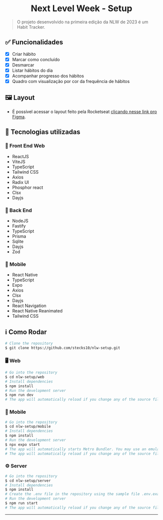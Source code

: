 <h1 align="center">
  <center>Next Level Week - Setup</center>
</h1>

> O projeto desenvolvido na primeira edição da NLW de 2023 é um Habit Tracker.

## ✅ Funcionalidades

- [x] Criar hábito
- [x] Marcar como concluído
- [x] Desmarcar
- [x] Listar hábitos do dia
- [x] Acompanhar progresso dos hábitos
- [x] Quadro com visualização por cor da frequência de hábitos

## 🖼️ Layout

- É possível acessar o layout feito pela Rocketseat [clicando nesse link pro Figma](https://www.figma.com/community/file/1195326661124171197).

## 📌 Tecnologias utilizadas

### 🚀 Front End Web

- ReactJS
- ViteJS
- TypeScript
- Tailwind CSS
- Axios
- Radix UI
- Phosphor react
- Clsx
- Dayjs

### 🚀 Back End

- NodeJS
- Fastify
- TypeScript
- Prisma
- Sqlite
- Dayjs
- Zod

### 🚀 Mobile

- React Native
- TypeScript
- Expo
- Axios
- Clsx
- Dayjs
- React Navigation
- React Native Reanimated
- Tailwind CSS

## ℹ️ Como Rodar

```bash
# Clone the repository
$ git clone https://github.com/stecks10/nlw-setup.git
```

### 🖥️ Web

```bash
# Go into the repository
$ cd nlw-setup/web
# Install dependencies
$ npm install
# Run the development server
$ npm run dev
# The app will automatically reload if you change any of the source files.
```

### 📱 Mobile

```bash
# Go into the repository
$ cd nlw-setup/mobile
# Install dependencies
$ npm install
# Run the development server
$ npx expo start
# The app will automatically starts Metro Bundler. You may use an emulator or your own smartphone.
# The app will automatically reload if you change any of the source files.
```

### ⚙️ Server

```bash
# Go into the repository
$ cd nlw-setup/server
# Install dependencies
$ npm install
# Create the .env file in the repository using the sample file .env.example
# Run the development server
$ npm run start
# The app will automatically reload if you change any of the source files.
```

---
